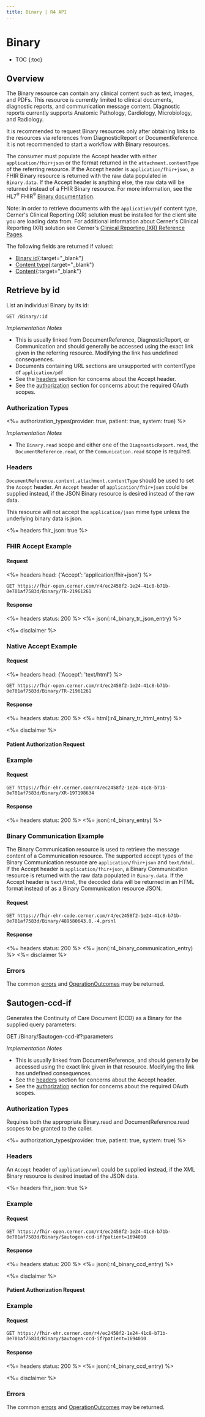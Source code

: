 ```yaml
---
title: Binary | R4 API
---
```


# Binary

* TOC
{:toc}

## Overview

The Binary resource can contain any clinical content such as text, images, and PDFs. This resource is currently limited to clinical documents, diagnostic reports, and communication message content. Diagnostic reports currently supports Anatomic Pathology, Cardiology, Microbiology, and Radiology.

It is recommended to request Binary resources only after obtaining links to the resources via references from DiagnosticReport or DocumentReference. It is not recommended to start a workflow with Binary resources.

The consumer must populate the Accept header with either `application/fhir+json` or the format returned in the `attachment.contentType` of the referring resource. If the Accept header is `application/fhir+json`, a FHIR Binary resource is returned with the raw data populated in `Binary.data`. If the Accept header is anything else, the raw data will be returned instead of a FHIR Binary resource. For more information, see the HL7<sup>®</sup> FHIR<sup>®</sup> [Binary documentation](http://hl7.org/fhir/r4/binary.html#rest).

Note: in order to retrieve documents with the `application/pdf` content type, Cerner's Clinical Reporting (XR) solution must be installed for the client site you are loading data from. For additional information about Cerner's Clinical Reporting (XR) solution see Cerner's [Clinical Reporting (XR) Reference Pages](https://wiki.ucern.com/display/reference/Clinical+Reporting+XR+Reference+Pages).

The following fields are returned if valued:

* [Binary id](http://hl7.org/fhir/r4/resource-definitions.html#Resource.id){:target="_blank"}
* [Content type](http://hl7.org/fhir/r4/binary-definitions.html#Binary.contentType){:target="_blank"}
* [Content](http://hl7.org/fhir/r4/binary-definitions.html#Binary.data){:target="_blank"}

## Retrieve by id

List an individual Binary by its id:

    GET /Binary/:id

_Implementation Notes_

* This is usually linked from DocumentReference, DiagnosticReport, or Communication and should generally be accessed using the exact link given in the referring resource. Modifying the link has undefined consequences.
* Documents containing URL sections are unsupported with contentType of `application/pdf`
* See the [headers](#headers) section for concerns about the Accept header.
* See the [authorization](#authorization-types) section for concerns about the required OAuth scopes.

### Authorization Types

<%= authorization_types(provider: true, patient: true, system: true) %>

_Implementation Notes_

* The `Binary.read` scope and either one of the `DiagnosticReport.read`, the `DocumentReference.read`, or the `Communication.read` scope is required.

### Headers

`DocumentReference.content.attachment.contentType` should be used to set the `Accept` header. An `Accept` header of `application/fhir+json` could be supplied instead, if the JSON Binary resource is desired instead of the raw data.

This resource will not accept the `application/json` mime type unless the underlying binary data is json.

<%= headers fhir_json: true %>

### FHIR Accept Example

#### Request

<%= headers head: {'Accept': 'application/fhir+json'} %>

    GET https://fhir-open.cerner.com/r4/ec2458f2-1e24-41c8-b71b-0e701af7583d/Binary/TR-21961261

#### Response

<%= headers status: 200 %>
<%= json(:r4_binary_tr_json_entry) %>

<%= disclaimer %>

### Native Accept Example

#### Request

<%= headers head: {'Accept': 'text/html'} %>

    GET https://fhir-open.cerner.com/r4/ec2458f2-1e24-41c8-b71b-0e701af7583d/Binary/TR-21961261

#### Response

<%= headers status: 200 %>
<%= html(:r4_binary_tr_html_entry) %>

<%= disclaimer %>

#### Patient Authorization Request

### Example

#### Request

    GET https://fhir-ehr.cerner.com/r4/ec2458f2-1e24-41c8-b71b-0e701af7583d/Binary/XR-197198634

#### Response

<%= headers status: 200 %>
<%= json(:r4_binary_entry) %>

### Binary Communication Example

The Binary Communication resource is used to retrieve the message content of a Communication resource. The supported accept types of the Binary Communication resource are `application/fhir+json` and `text/html`. If the Accept header is `application/fhir+json`, a Binary Communication resource is returned with the raw data populated in `Binary.data`. If the Accept header is `text/html`, the decoded data will be returned in an HTML format instead of as a Binary Communication resource JSON.

#### Request

    GET https://fhir-ehr-code.cerner.com/r4/ec2458f2-1e24-41c8-b71b-0e701af7583d/Binary/489580643.0.-4.prsnl

#### Response

<%= headers status: 200 %>
<%= json(:r4_binary_communication_entry) %>
<%= disclaimer %>

### Errors

The common [errors] and [OperationOutcomes] may be returned.

## $autogen-ccd-if

Generates the Continuity of Care Document (CCD) as a Binary for the supplied query parameters:

  GET /Binary/$autogen-ccd-if?:parameters

_Implementation Notes_

* This is usually linked from DocumentReference, and should generally be accessed using the exact link given in that resource. Modifying the link has undefined consequences.
* See the [headers](#headers) section for concerns about the Accept header.
* See the [authorization](#authorization-types) section for concerns about the required OAuth scopes.

### Authorization Types

Requires both the appropriate Binary.read and DocumentReference.read scopes to be granted to the caller.

<%= authorization_types(provider: true, patient: true, system: true) %>

### Headers

An `Accept` header of `application/xml` could be supplied instead, if the XML Binary resource is desired insetad of the JSON data.

<%= headers fhir_json: true %>

### Example

#### Request

    GET https://fhir-open.cerner.com/r4/ec2458f2-1e24-41c8-b71b-0e701af7583d/Binary/$autogen-ccd-if?patient=1694010

#### Response

<%= headers status: 200 %>
<%= json(:r4_binary_ccd_entry) %>

<%= disclaimer %>

#### Patient Authorization Request

### Example

#### Request

    GET https://fhir-ehr.cerner.com/r4/ec2458f2-1e24-41c8-b71b-0e701af7583d/Binary/$autogen-ccd-if?patient=1694010

#### Response

<%= headers status: 200 %>
<%= json(:r4_binary_ccd_entry) %>

<%= disclaimer %>

### Errors

The common [errors] and [OperationOutcomes] may be returned.

[`token`]: http://hl7.org/fhir/r4/search.html#token
[errors]: ../../#client-errors
[OperationOutcomes]: ../../#operation-outcomes
